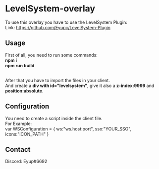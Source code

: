 # LevelSystem-overlay
To use this overlay you have to use the LevelSystem Plugin: <br/>
Link: https://github.com/Eyupc/LevelSystem-Plugin <br/>

## Usage
First of all, you need to run some commands: <br/>
**npm i** <br/>
**npm run build** <br/><br/>

After that you have to import the files in your client. <br/>
And create a **div with id="levelsystem"**, give it also a **z-index:9999** and **position:absolute**.

## Configuration
You need to create a script inside the client file. <br/>
For Example: <br/>
var WSConfiguration = {
	ws:"ws.host:port",
	sso:"YOUR_SSO",
	icons:"ICON_PATH"
}

## Contact
Discord: Eyup#6692
